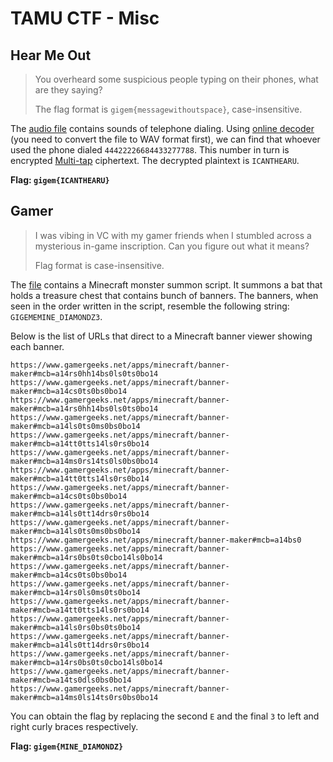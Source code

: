 # TAMU CTF - Misc

## Hear Me Out

> You overheard some suspicious people typing on their phones, what are they saying?
>
> The flag format is `gigem{messagewithoutspace}`, case-insensitive.

The [audio file](misc/hear-me-out/hear-me-out.mp3) contains sounds of telephone dialing. Using [online decoder](http://dialabc.com/sound/detect/) (you need to convert the file to WAV format first), we can find that whoever used the phone dialed `44422226684433277788`. This number in turn is encrypted [Multi-tap](https://www.dcode.fr/multitap-abc-cipher) ciphertext. The decrypted plaintext is `ICANTHEARU`.

**Flag: `gigem{ICANTHEARU}`**

## Gamer

> I was vibing in VC with my gamer friends when I stumbled across a mysterious in-game inscription. Can you figure out what it means?
>
> Flag format is case-insensitive.

The [file](misc/gamer/sus.txt) contains a Minecraft monster summon script. It summons a bat that holds a treasure chest that contains bunch of banners. The banners, when seen in the order written in the script, resemble the following string: `GIGEMEMINE_DIAMONDZ3`.

Below is the list of URLs that direct to a Minecraft banner viewer showing each banner.

```text
https://www.gamergeeks.net/apps/minecraft/banner-maker#mcb=a14rs0hh14bs0ls0ts0bo14
https://www.gamergeeks.net/apps/minecraft/banner-maker#mcb=a14cs0ts0bs0bo14
https://www.gamergeeks.net/apps/minecraft/banner-maker#mcb=a14rs0hh14bs0ls0ts0bo14
https://www.gamergeeks.net/apps/minecraft/banner-maker#mcb=a14ls0ts0ms0bs0bo14
https://www.gamergeeks.net/apps/minecraft/banner-maker#mcb=a14tt0tts14ls0rs0bo14
https://www.gamergeeks.net/apps/minecraft/banner-maker#mcb=a14ms0rs14ts0ls0bs0bo14
https://www.gamergeeks.net/apps/minecraft/banner-maker#mcb=a14tt0tts14ls0rs0bo14
https://www.gamergeeks.net/apps/minecraft/banner-maker#mcb=a14cs0ts0bs0bo14
https://www.gamergeeks.net/apps/minecraft/banner-maker#mcb=a14ls0tt14drs0rs0bo14
https://www.gamergeeks.net/apps/minecraft/banner-maker#mcb=a14ls0ts0ms0bs0bo14
https://www.gamergeeks.net/apps/minecraft/banner-maker#mcb=a14bs0
https://www.gamergeeks.net/apps/minecraft/banner-maker#mcb=a14rs0bs0ts0cbo14ls0bo14
https://www.gamergeeks.net/apps/minecraft/banner-maker#mcb=a14cs0ts0bs0bo14
https://www.gamergeeks.net/apps/minecraft/banner-maker#mcb=a14rs0ls0ms0ts0bo14
https://www.gamergeeks.net/apps/minecraft/banner-maker#mcb=a14tt0tts14ls0rs0bo14
https://www.gamergeeks.net/apps/minecraft/banner-maker#mcb=a14ls0rs0bs0ts0bo14
https://www.gamergeeks.net/apps/minecraft/banner-maker#mcb=a14ls0tt14drs0rs0bo14
https://www.gamergeeks.net/apps/minecraft/banner-maker#mcb=a14rs0bs0ts0cbo14ls0bo14
https://www.gamergeeks.net/apps/minecraft/banner-maker#mcb=a14ts0dls0bs0bo14
https://www.gamergeeks.net/apps/minecraft/banner-maker#mcb=a14ms0ls14ts0rs0bs0bo14
```

You can obtain the flag by replacing the second `E` and the final `3` to left and right curly braces respectively.

**Flag: `gigem{MINE_DIAMONDZ}`**
